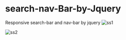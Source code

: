 # search-nav-Bar-by-Jquery
Responsive search-bar and nav-bar by jquery
![ss1](https://user-images.githubusercontent.com/105963703/187038105-6a83f770-d553-4486-83b6-fabd3e20e8ee.jpg)




![ss2](https://user-images.githubusercontent.com/105963703/187038109-9e1534b9-4e9b-4122-847c-aea7064e3aaf.jpg)
